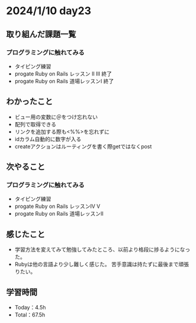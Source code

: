 # 2024/1/10 day23

## 取り組んだ課題一覧
### プログラミングに触れてみる
  - タイピング練習
  - progate Ruby on Rails レッスン Ⅱ Ⅲ 終了
  - progate Ruby on Rails 道場レッスンⅠ 終了
  

## わかったこと
  - ビュー用の変数に＠をつけ忘れない
  - 配列で取得できる
  - リンクを追加する際も<%%>を忘れずに
  - idカラム自動的に数字が入る
  - createアクションはルーティングを書く際getではなくpost
    

## 次やること
### プログラミングに触れてみる
  - タイピング練習
  - progate Ruby on Rails レッスンⅣ Ⅴ
  - progate Ruby on Rails 道場レッスンⅡ

## 感じたこと
  - 学習方法を変えてみて勉強してみたところ、以前より格段に捗るようになった。
  - Rubyは他の言語より少し難しく感じた。
    苦手意識は持たずに最後まで頑張りたい。

## 学習時間
  - Today：4.5h
  - Total：67.5h

